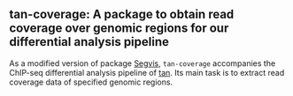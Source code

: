 
## tan-coverage: A package to obtain read coverage over genomic regions for our differential analysis pipeline

As a modified version of package [Segvis](https://github.com/welch16/Segvis),
`tan-coverage` accompanies the ChIP-seq differential analysis pipeline of [tan](https://github.com/duydnguyen/tan/).
Its main task is to extract read coverage data of specified genomic regions.
